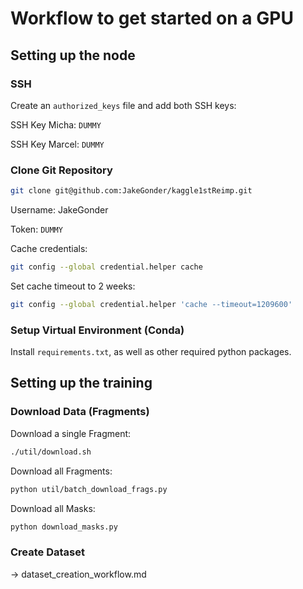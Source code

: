 # Workflow to get started on a GPU

## Setting up the node
### SSH
Create an `authorized_keys` file and add both SSH keys:

SSH Key Micha: `DUMMY`

SSH Key Marcel: `DUMMY`

### Clone Git Repository

```bash
git clone git@github.com:JakeGonder/kaggle1stReimp.git
```
Username: JakeGonder

Token: `DUMMY`

Cache credentials:
```bash
git config --global credential.helper cache
```

Set cache timeout to 2 weeks:
```bash
git config --global credential.helper 'cache --timeout=1209600'
```

### Setup Virtual Environment (Conda)
Install `requirements.txt`, as well as other required python packages.

## Setting up the training
### Download Data (Fragments)
Download a single Fragment: 
```bash
./util/download.sh
```
Download all Fragments:
```bash
python util/batch_download_frags.py
```
Download all Masks:
```bash
python download_masks.py
```
### Create Dataset
-> dataset_creation_workflow.md